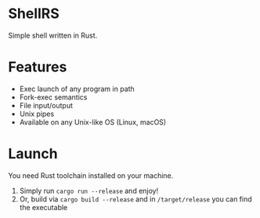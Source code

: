 # ShellRS
Simple shell written in Rust.

# Features
 - Exec launch of any program in path
 - Fork-exec semantics
 - File input/output
 - Unix pipes
 - Available on any Unix-like OS (Linux, macOS)

# Launch
You need Rust toolchain installed on your machine.

1. Simply run `cargo run --release` and enjoy!
2. Or, build via `cargo build --release` and in `/target/release` you can find the executable
